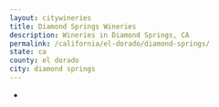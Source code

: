 ```yaml
---
layout: citywineries
title: Diamond Springs Wineries
description: Wineries in Diamond Springs, CA
permalink: /california/el-dorado/diamond-springs/
state: ca
county: el dorado
city: diamond springs
---
```

-
